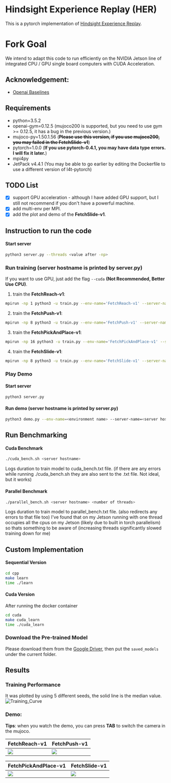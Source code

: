 # Hindsight Experience Replay (HER)
This is a pytorch implementation of [Hindsight Experience Replay](https://arxiv.org/abs/1707.01495). 

# Fork Goal
We intend to adapt this code to run efficiently on the NVIDIA Jetson line of integrated CPU / GPU single board computers with CUDA Acceleration.

## Acknowledgement:
- [Openai Baselines](https://github.com/openai/baselines)

## Requirements
- python=3.5.2
- openai-gym=0.12.5 (mujoco200 is supported, but you need to use gym >= 0.12.5, it has a bug in the previous version.)
- mujoco-py=1.50.1.56 (~~**Please use this version, if you use mujoco200, you may failed in the FetchSlide-v1**~~)
- pytorch=1.0.0 (**If you use pytorch-0.4.1, you may have data type errors. I will fix it later.**)
- mpi4py
- JetPack v4.4.1 (You may be able to go earlier by editing the Dockerfile to use a different version of l4t-pytorch)

## TODO List
- [x] support GPU acceleration - although I have added GPU support, but I still not recommend if you don't have a powerful machine.
- [x] add multi-env per MPI.
- [x] add the plot and demo of the **FetchSlide-v1**.

## Instruction to run the code
#### Start server
```bash
python3 server.py --threads <value after -np>
```
### Run training (server hostname is printed by server.py)
If you want to use GPU, just add the flag `--cuda` **(Not Recommended, Better Use CPU)**.
1. train the **FetchReach-v1**:
```bash
mpirun -np 1 python3 -u train.py --env-name='FetchReach-v1' --server-name=<server hostname> --n-cycles=10 2>&1 | tee reach.log
```
2. train the **FetchPush-v1**:
```bash
mpirun -np 8 python3 -u train.py --env-name='FetchPush-v1' --server-name=<server hostname> 2>&1 | tee push.log
```
3. train the **FetchPickAndPlace-v1**:
```bash
mpirun -np 16 python3 -u train.py --env-name='FetchPickAndPlace-v1' --server-name=<server hostname> 2>&1 | tee pick.log
```
4. train the **FetchSlide-v1**:
```bash
mpirun -np 8 python3 -u train.py --env-name='FetchSlide-v1' --server-name=<server hostname> --n-epochs=200 2>&1 | tee slide.log
```

### Play Demo
#### Start server
```bash
python3 server.py
```
#### Run demo (server hostname is printed by server.py)
```bash
python3 demo.py --env-name=<environment name> --server-name=<server hostname>
```

## Run Benchmarking
#### Cuda Benchmark
```bash
./cuda_bench.sh <server hostname>
```
Logs duration to train model to cuda_bench.txt file. (if there are any errors while running ./cuda_bench.sh they are also sent to the .txt file. Not ideal, but it works)

#### Parallel Benchmark
```bash
./parallel_bench.sh <server hostname> <number of threads>
```
Logs duration to train model to parallel_bench.txt file. (also redirects any errors to that file too) I've found that on my Jetson running with one thread occupies all the cpus on my Jetson (likely due to built in torch parallelism) so thats something to be aware of (increasing threads significantly slowed training down for me)

## Custom Implementation
#### Sequential Version
```bash
cd cpp
make learn
time ./learn
```

#### Cuda Version
After running the docker container
```bash
cd cuda
make cuda_learn
time ./cuda_learn
```


### Download the Pre-trained Model
Please download them from the [Google Driver](https://drive.google.com/open?id=1dNzIpIcL4x1im8dJcUyNO30m_lhzO9K4), then put the `saved_models` under the current folder.

## Results
### Training Performance
It was plotted by using 5 different seeds, the solid line is the median value. 
![Training_Curve](figures/results.png)
### Demo:
**Tips**: when you watch the demo, you can press **TAB** to switch the camera in the mujoco.  

FetchReach-v1| FetchPush-v1
-----------------------|-----------------------|
![](figures/reach.gif)| ![](figures/push.gif)

FetchPickAndPlace-v1| FetchSlide-v1
-----------------------|-----------------------|
![](figures/pick.gif)| ![](figures/slide.gif)
